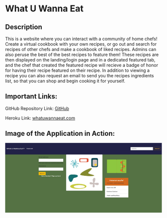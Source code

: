 # What U Wanna Eat

## Description

This is a website where you can interact with a community of home chefs! Create a virtual cookbook with your own recipes, or go out and search for recipes of other chefs and make a cookbook of liked recipes. Admins can also peruse the best of the best recipes to feature them! These recipes are then displayed on the landing/login page and in a dedicated featured tab, and the chef that created the featured recipe will recieve a badge of honor for having their recipe featured on their recipe. In addition to viewing a recipe you can also request an email to send you the recipes ingredients list, so that you can shop and begin cooking it for yourself.

## Important Links:

GitHub Repository Link: [GitHub](https://github.com/ChazzKreutzkamp/recipes-r-us-group-project-2)

Heroku Link: [whatuwannaeat.com](https://secret-fortress-68356.herokuapp.com/)


## Image of the Application in Action:

![al text](https://github.com/ChazzKreutzkamp/recipes-r-us-group-project-2/blob/read-me/readme-assets/landingpage.JPG)
